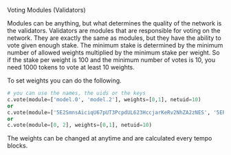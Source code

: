 
Voting Modules (Validators)

Modules can be anything, but what determines the quality of the network is the validators. Validators are modules that are responsible for voting on the network. They are exactly the same as modules, but they have the ability to vote given enough stake. The minimum stake is determined by the minimum number of allowed weights multiplied by the minimum stake per weight. So if the stake per weight is 100 and the minimum number of votes is 10, you need 1000 tokens to vote at least 10 weights. 

To set weights you can do the following.

```python
# you can use the names, the uids or the keys
c.vote(module=['model.0', 'model.2'], weights=[0,1], netuid=10)
or
c.vote(module=['5E2SmnsAiciqU67pUT3PcpdUL623HccjarKeRv2NhZA2zNES', '5ERLrXrrKPg9k99yp8DuGhop6eajPEgzEED8puFzmtJfyJES'], weights=[0,1], netuid=10)
or 
c.vote(module=[0, 2], weights=[0,1], netuid=10)
```

The weights can be changed at anytime and are calculated every tempo blocks. 

